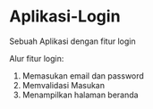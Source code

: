 # Aplikasi-Login
Sebuah Aplikasi dengan fitur login

Alur fitur login:
1. Memasukan email dan password
2. Memvalidasi Masukan
3. Menampilkan halaman beranda
